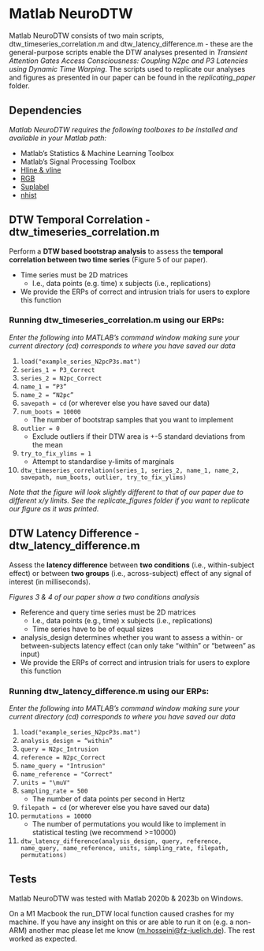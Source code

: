 # Matlab NeuroDTW

Matlab NeuroDTW consists of two main scripts, dtw_timeseries_correlation.m and dtw_latency_difference.m - these are the general-purpose scripts enable the DTW analyses presented in *Transient Attention Gates Access Consciousness: Coupling N2pc and P3 Latencies using Dynamic Time Warping*.
The scripts used to replicate our analyses and figures as presented in our paper can be found in the *replicating_paper* folder.

## Dependencies
*Matlab NeuroDTW requires the following toolboxes to be installed and available in your Matlab path:*
- Matlab’s Statistics & Machine Learning Toolbox
- Matlab’s Signal Processing Toolbox
- [Hline & vline](https://de.mathworks.com/matlabcentral/fileexchange/1039-hline-and-vline )
- [RGB](https://de.mathworks.com/matlabcentral/fileexchange/46872-intuitive-rgb-color-values-from-xkcd)
- [Suplabel](https://de.mathworks.com/matlabcentral/fileexchange/7772-suplabel )
- [nhist](https://de.mathworks.com/matlabcentral/fileexchange/27388-plot-and-compare-histograms-pretty-by-default)

## DTW Temporal Correlation - dtw_timeseries_correlation.m
Perform a **DTW based bootstrap analysis** to assess the **temporal correlation between two time series** (Figure 5 of our paper).
- Time series must be 2D matrices
	- I.e., data points (e.g. time) x subjects (i.e., replications)
- We provide the ERPs of correct and intrusion trials for users to explore this function

### Running dtw_timeseries_correlation.m using our ERPs:
*Enter the following into MATLAB’s command window making sure your current directory (cd) corresponds to where you have saved our data*
1.	`load("example_series_N2pcP3s.mat")`
2.	`series_1 = P3_Correct`
3.	`series_2 = N2pc_Correct`
4.	`name_1 = “P3”`
5.	`name_2 = “N2pc”`
6.	`savepath = cd` (or wherever else you have saved our data)
7.	`num_boots = 10000`
	- The number of bootstrap samples that you want to implement
8.	`outlier = 0`
	- Exclude outliers if their DTW area is +-5 standard deviations from the mean
9.	`try_to_fix_ylims = 1`
	- Attempt to standardise y-limits of marginals
10.	`dtw_timeseries_correlation(series_1, series_2, name_1, name_2, savepath, num_boots, outlier, try_to_fix_ylims)`

*Note that the figure will look slightly different to that of our paper due to different x/y limits. See the replicate_figures folder if you want to replicate our figure as it was printed.*

## DTW Latency Difference - dtw_latency_difference.m
Assess the **latency difference** between **two conditions** (i.e., within-subject effect) or between **two groups** (i.e., across-subject) effect of any signal of interest (in milliseconds).

*Figures 3 & 4 of our paper show a two conditions analysis*
- Reference and query time series must be 2D matrices
	- I.e., data points (e.g., time) x subjects (i.e., replications)
	- Time series have to be of equal sizes
- analysis_design determines whether you want to assess a within- or between-subjects latency effect (can only take “within” or “between” as input)
- We provide the ERPs of correct and intrusion trials for users to explore this function

### Running dtw_latency_difference.m using our ERPs:
*Enter the following into MATLAB’s command window making sure your current directory (cd) corresponds to where you have saved our data*
1.	`load("example_series_N2pcP3s.mat")`
2.	`analysis_design = “within”`
3.	`query = N2pc_Intrusion`
4.	`reference = N2pc_Correct`
5.	`name_query = "Intrusion"`
6.	`name_reference = "Correct"`
7.	`units = "\muV"`
8.	`sampling_rate = 500`
	- The number of data points per second in Hertz
9.	`filepath = cd` (or wherever else you have saved our data)
10.	`permutations = 10000`
	- The number of permutations you would like to implement in statistical testing (we recommend >=10000)
11.	`dtw_latency_difference(analysis_design, query, reference, name_query, name_reference, units, sampling_rate, filepath, permutations)`

## Tests
Matlab NeuroDTW was tested with Matlab 2020b & 2023b on Windows. 

On a M1 Macbook the run_DTW local function caused crashes for my machine. If you have any insight on this or are able to run it on (e.g. a non-ARM) another mac please let me know (m.hosseini@fz-juelich.de). The rest worked as expected.